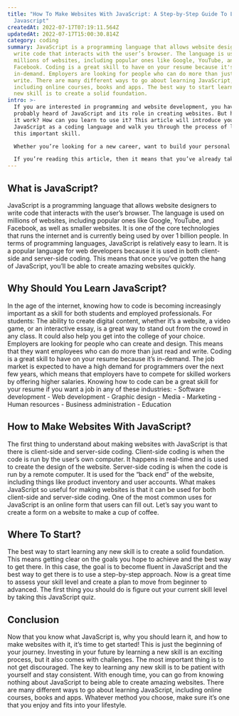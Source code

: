 ```yaml
---
title: "How To Make Websites With JavaScript: A Step-by-Step Guide To Learning
  Javascript"
createdAt: 2022-07-17T07:19:11.564Z
updatedAt: 2022-07-17T15:00:30.814Z
category: coding
summary: JavaScript is a programming language that allows website designers to
  write code that interacts with the user’s browser. The language is used on
  millions of websites, including popular ones like Google, YouTube, and
  Facebook. Coding is a great skill to have on your resume because it's
  in-demand. Employers are looking for people who can do more than just read and
  write. There are many different ways to go about learning JavaScript,
  including online courses, books and apps. The best way to start learning any
  new skill is to create a solid foundation.
intro: >-
  If you are interested in programming and website development, you have
  probably heard of JavaScript and its role in creating websites. But how does
  it work? How can you learn to use it? This article will introduce you to
  JavaScript as a coding language and walk you through the process of learning
  this important skill. 

  Whether you’re looking for a new career, want to build your personal portfolio, or just like experimenting with new skills, learning to code is an interesting and rewarding venture. There are many different programming languages out there that you can learn, but one of the most accessible ones for beginners is JavaScript. 

  If you’re reading this article, then it means that you’ve already taken the first step towards becoming fluent in this coding language; You know there’s something called JavaScript and now you want to know more about it. Let’s get started!
---
```


## What is JavaScript?

JavaScript is a programming language that allows website designers to write code that interacts with the user’s browser. The language is used on millions of websites, including popular ones like Google, YouTube, and Facebook, as well as smaller websites.
It is one of the core technologies that runs the internet and is currently being used by over 1 billion people. In terms of programming languages, JavaScript is relatively easy to learn.
It is a popular language for web developers because it is used in both client-side and server-side coding. This means that once you’ve gotten the hang of JavaScript, you’ll be able to create amazing websites quickly.

## Why Should You Learn JavaScript?

In the age of the internet, knowing how to code is becoming increasingly important as a skill for both students and employed professionals. For students: The ability to create digital content, whether it’s a website, a video game, or an interactive essay, is a great way to stand out from the crowd in any class. It could also help you get into the college of your choice. Employers are looking for people who can create and design. This means that they want employees who can do more than just read and write. Coding is a great skill to have on your resume because it’s in-demand. The job market is expected to have a high demand for programmers over the next few years, which means that employers have to compete for skilled workers by offering higher salaries. Knowing how to code can be a great skill for your resume if you want a job in any of these industries: - Software development - Web development - Graphic design - Media - Marketing - Human resources - Business administration - Education

## How to Make Websites With JavaScript?

The first thing to understand about making websites with JavaScript is that there is client-side and server-side coding. Client-side coding is when the code is run by the user’s own computer. It happens in real-time and is used to create the design of the website.
Server-side coding is when the code is run by a remote computer. It is used for the “back end” of the website, including things like product inventory and user accounts.
What makes JavaScript so useful for making websites is that it can be used for both client-side and server-side coding. One of the most common uses for JavaScript is an online form that users can fill out. Let’s say you want to create a form on a website to make a cup of coffee.

## Where To Start?

The best way to start learning any new skill is to create a solid foundation. This means getting clear on the goals you hope to achieve and the best way to get there. In this case, the goal is to become fluent in JavaScript and the best way to get there is to use a step-by-step approach.
Now is a great time to assess your skill level and create a plan to move from beginner to advanced. The first thing you should do is figure out your current skill level by taking this JavaScript quiz.

## Conclusion

Now that you know what JavaScript is, why you should learn it, and how to make websites with it, it’s time to get started! This is just the beginning of your journey. Investing in your future by learning a new skill is an exciting process, but it also comes with challenges.
The most important thing is to not get discouraged. The key to learning any new skill is to be patient with yourself and stay consistent.
With enough time, you can go from knowing nothing about JavaScript to being able to create amazing websites.
There are many different ways to go about learning JavaScript, including online courses, books and apps. Whatever method you choose, make sure it’s one that you enjoy and fits into your lifestyle.
